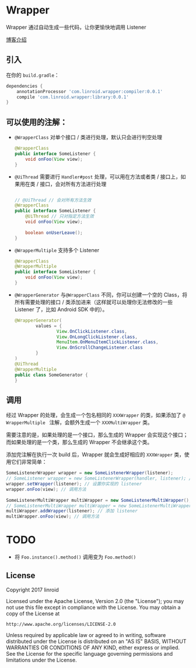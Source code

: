 # Wrapper
Wrapper 通过自动生成一些代码，让你更愉快地调用 Listener

[博客介绍](http://linroid.com/2017/03/19/introduce-wrapper/)

## 引入
在你的 `build.gradle`：
```groovy
dependencies {
    annotationProcessor 'com.linroid.wrapper:compiler:0.0.1'
    compile 'com.linroid.wrapper:library:0.0.1'
}
```

## 可以使用的注解：

 - `@WrapperClass` 对单个接口 / 类进行处理，默认只会进行判空处理

	```java
	@WrapperClass
	public interface SomeListener {
		void onFoo(View view);
	}
	```

 - `@UiThread` 需要进行 `Handler#post` 处理，可以用在方法或者类 / 接口上，如果用在类 / 接口，会对所有方法进行处理
	
	```java
	
	// @UiThread // 会对所有方法生效
	@WrapperClass
	public interface SomeListener {
		@UiThread // 只对指定方法生效
		void onFoo(View view);
		
		boolean onUserLeave();
	}
	```

 - `@WrapperMultiple` 支持多个 Listener

	```java
	@WrapperClass
	@WrapperMultiple
	public interface SomeListener {
	    void onFoo(View view);
	}
	```

 - `@WrapperGenerator` 与`@WrapperClass` 不同，你可以创建一个空的 Class，将所有需要处理的接口 / 类添加进来（这样就可以处理你无法修改的一些 Listener 了，比如 Android SDK 中的）。

	```java
	@WrapperGenerator(
	        values = {
	                View.OnClickListener.class,
	                View.OnLongClickListener.class,
	                MenuItem.OnMenuItemClickListener.class,
	                View.OnScrollChangeListener.class
	        }
	)
	@UiThread
	@WrapperMultiple
	public class SomeGenerator {
	}
	```

## 调用
经过 Wrapper 的处理，会生成一个包名相同的 `XXXWrapper` 的类，如果添加了 `@ WrapperMultiple ` 注解，会额外生成一个 `XXXMultiWrapper` 类。

需要注意的是，如果处理的是一个接口，那么生成的 Wrapper 会实现这个接口；而如果处理的是一个类，那么生成的 Wrapper 不会继承这个类。

添加完注解在执行一次 build 后，Wrapper 就会生成好相应的 `XXXWrapper` 类，使用它们非常简单：

```java
SomeListenerWrapper wrapper = new SomeListenerWrapper(listener);
// SomeListener wrapper = new SomeListenerWrapper(handler, listener); // 自己指定一个 Handler
wrapper.setWrapper(listener); // 设置你实现的 listener
wrapper.onFoo(view); // 调用方法
	
SomeListenerMultiWrapper multiWrapper = new SomeListenerMultiWrapper();
// SomeListenerMultiWrapper multiWrapper = new SomeListenerMultiWrapper(handler); // 自己指定一个 Handler
multiWrapper.addWrapper(listener); // 添加 listener
multiWrapper.onFoo(view); // 调用方法
```

# TODO

 - 将 `Foo.instance().method()` 调用变为 `Foo.method()`

## License
Copyright 2017 linroid

Licensed under the Apache License, Version 2.0 (the "License");
you may not use this file except in compliance with the License.
You may obtain a copy of the License at

    http://www.apache.org/licenses/LICENSE-2.0

Unless required by applicable law or agreed to in writing, software
distributed under the License is distributed on an "AS IS" BASIS,
WITHOUT WARRANTIES OR CONDITIONS OF ANY KIND, either express or implied.
See the License for the specific language governing permissions and
limitations under the License.
